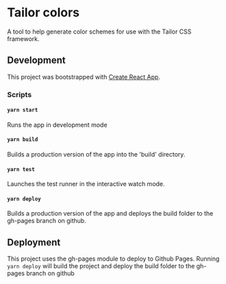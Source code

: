 # Tailor colors

A tool to help generate color schemes for use with the Tailor CSS framework.

## Development

This project was bootstrapped with [Create React App](https://github.com/facebook/create-react-app).

### Scripts

#### `yarn start`

Runs the app in development mode

#### `yarn build`

Builds a production version of the app into the 'build' directory.

#### `yarn test`

Launches the test runner in the interactive watch mode.

#### `yarn deploy`

Builds a production version of the app and deploys the build folder to the gh-pages branch on github.

## Deployment

This project uses the gh-pages module to deploy to Github Pages. Running `yarn deploy` will build the project and deploy the build folder to the gh-pages branch on github
